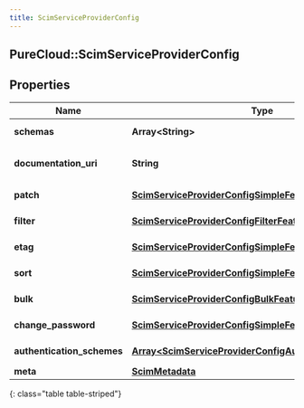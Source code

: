 ```yaml
---
title: ScimServiceProviderConfig
---
```

## PureCloud::ScimServiceProviderConfig

## Properties

|Name | Type | Description | Notes|
|------------ | ------------- | ------------- | -------------|
| **schemas** | **Array&lt;String&gt;** | The list of supported schemas. | [optional] |
| **documentation_uri** | **String** | The HTTP-addressable URL that points to the service provider&#39;s documentation. | [optional] |
| **patch** | [**ScimServiceProviderConfigSimpleFeature**](ScimServiceProviderConfigSimpleFeature.html) | \&quot;patch\&quot; configuration options. | [optional] |
| **filter** | [**ScimServiceProviderConfigFilterFeature**](ScimServiceProviderConfigFilterFeature.html) | \&quot;filter\&quot; configuration options. | [optional] |
| **etag** | [**ScimServiceProviderConfigSimpleFeature**](ScimServiceProviderConfigSimpleFeature.html) | \&quot;ETag\&quot; configuration options. | [optional] |
| **sort** | [**ScimServiceProviderConfigSimpleFeature**](ScimServiceProviderConfigSimpleFeature.html) | \&quot;sort\&quot; configuration options. | [optional] |
| **bulk** | [**ScimServiceProviderConfigBulkFeature**](ScimServiceProviderConfigBulkFeature.html) | \&quot;bulk\&quot; configuration options. | [optional] |
| **change_password** | [**ScimServiceProviderConfigSimpleFeature**](ScimServiceProviderConfigSimpleFeature.html) | \&quot;changePassword\&quot; configuration options. | [optional] |
| **authentication_schemes** | [**Array&lt;ScimServiceProviderConfigAuthenticationScheme&gt;**](ScimServiceProviderConfigAuthenticationScheme.html) | The list of supported authentication schemes. | [optional] |
| **meta** | [**ScimMetadata**](ScimMetadata.html) | Resource SCIM meta | [optional] |
{: class="table table-striped"}


